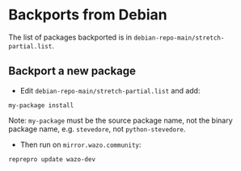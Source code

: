 # Backports from Debian

The list of packages backported is in `debian-repo-main/stretch-partial.list`.


## Backport a new package

* Edit `debian-repo-main/stretch-partial.list` and add:

```
my-package install
```

Note: `my-package` must be the source package name, not the binary
package name, e.g. `stevedore`, not `python-stevedore`.

* Then run on `mirror.wazo.community`:

```
reprepro update wazo-dev
```
